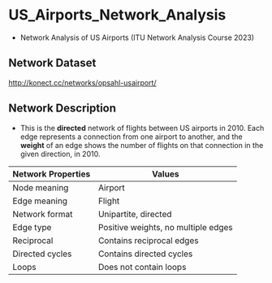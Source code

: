 # US_Airports_Network_Analysis
- Network Analysis of US Airports (ITU Network Analysis Course 2023)

## Network Dataset
http://konect.cc/networks/opsahl-usairport/

## Network Description
- This is the **directed** network of flights between US airports in 2010. Each edge represents a connection from one airport to another, and the **weight** of an edge shows the number of flights on that connection in the given direction, in 2010.

<!-- 7 by 2 table -->
| Network Properties | Values |
| --- | --- |
| Node meaning | Airport |
| Edge meaning | Flight |
| Network format | Unipartite, directed |
| Edge type | Positive weights, no multiple edges |
| Reciprocal | Contains reciprocal edges |
| Directed cycles | Contains directed cycles |
| Loops | 	Does not contain loops |

